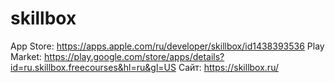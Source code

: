 # skillbox

App Store: https://apps.apple.com/ru/developer/skillbox/id1438393536
Play Market: https://play.google.com/store/apps/details?id=ru.skillbox.freecourses&hl=ru&gl=US
Сайт: https://skillbox.ru/